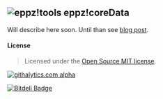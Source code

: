 ## ![eppz!tools](http://www.eppz.eu/beacons/eppz!.png) eppz!coreData
Will describe here soon. Until than see [blog post](http://eppz.eu/blog/simple-core-data-sample-code/).

#### License
> Licensed under the [Open Source MIT license](http://en.wikipedia.org/wiki/MIT_License).

[![githalytics.com alpha](https://cruel-carlota.pagodabox.com/498e8b376c9c6594cdb00270dfded876 "githalytics.com")](http://githalytics.com/eppz/eppz-coreData)


[![Bitdeli Badge](https://d2weczhvl823v0.cloudfront.net/eppz/eppz-coredata/trend.png)](https://bitdeli.com/free "Bitdeli Badge")

